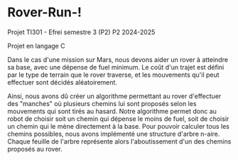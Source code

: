 # Rover-Run-!
Projet TI301 - Efrei semestre 3 (P2)
P2 2024-2025

Projet en langage C

Dans le cas d'une mission sur Mars, nous devons aider un rover à atteindre sa base, avec une dépense de fuel minimum.
Le coût d'un trajet est défini par le type de terrain que le rover traverse, et les mouvements qu'il peut effectuer sont décidés aléatoirement.

Ainsi, nous avons dû créer un algorithme permettant au rover d'effectuer des "manches" où plusieurs chemins lui sont proposés selon les mouvements qui sont tirés au hasard.
Notre algorithme permet donc au robot de choisir soit un chemin qui dépense le moins de fuel, soit de choisir un chemin qui le mène directement à la base.
Pour pouvoir calculer tous les chemins possibles, nous avons implémenté une structure d'arbre n-aire.
Chaque feuille de l'arbre représente alors l'aboutissement d'un des chemins proposés au rover.

